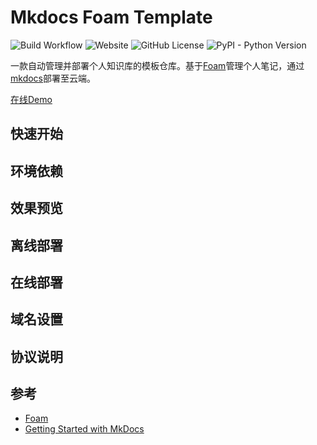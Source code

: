 ﻿# Mkdocs Foam Template

![Build Workflow](https://github.com/orionxer/mkdocs_foam_template/actions/workflows/ci.yml/badge.svg)
![Website](https://img.shields.io/website?url=https%3A%2F%2Forionxer.github.io/mkdocs_foam_template)
![GitHub License](https://img.shields.io/github/license/orionxer/mkdocs_foam_template)
![PyPI - Python Version](https://img.shields.io/pypi/pyversions/mkdocs)

一款自动管理并部署个人知识库的模板仓库。基于[Foam](https://github.com/foambubble/foam)管理个人笔记，通过[mkdocs](https://www.mkdocs.org/getting-started/)部署至云端。

[在线Demo](https://xxxx)

## 快速开始
## 环境依赖
## 效果预览
## 离线部署
## 在线部署
## 域名设置
## 协议说明
## 参考
- [Foam](https://github.com/foambubble/foam)
- [Getting Started with MkDocs](https://www.mkdocs.org/getting-started/)
